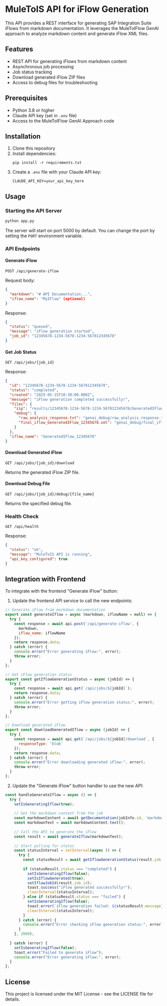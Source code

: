 # MuleToIS API for iFlow Generation

This API provides a REST interface for generating SAP Integration Suite iFlows from markdown documentation. It leverages the MuleToIFlow GenAI approach to analyze markdown content and generate iFlow XML files.

## Features

- REST API for generating iFlows from markdown content
- Asynchronous job processing
- Job status tracking
- Download generated iFlow ZIP files
- Access to debug files for troubleshooting

## Prerequisites

- Python 3.8 or higher
- Claude API key (set in `.env` file)
- Access to the MuleToIFlow GenAI Approach code

## Installation

1. Clone this repository
2. Install dependencies:
   ```
   pip install -r requirements.txt
   ```
3. Create a `.env` file with your Claude API key:
   ```
   CLAUDE_API_KEY=your_api_key_here
   ```

## Usage

### Starting the API Server

```bash
python app.py
```

The server will start on port 5000 by default. You can change the port by setting the `PORT` environment variable.

### API Endpoints

#### Generate iFlow

```
POST /api/generate-iflow
```

Request body:
```json
{
  "markdown": "# API Documentation...",
  "iflow_name": "MyIFlow" (optional)
}
```

Response:
```json
{
  "status": "queued",
  "message": "iFlow generation started",
  "job_id": "12345678-1234-5678-1234-567812345678"
}
```

#### Get Job Status

```
GET /api/jobs/{job_id}
```

Response:
```json
{
  "id": "12345678-1234-5678-1234-567812345678",
  "status": "completed",
  "created": "2025-05-15T10:30:00.000Z",
  "message": "iFlow generation completed successfully!",
  "files": {
    "zip": "results/12345678-1234-5678-1234-567812345678/GeneratedIFlow_12345678.zip",
    "debug": {
      "raw_analysis_response.txt": "genai_debug/raw_analysis_response.txt",
      "final_iflow_GeneratedIFlow_12345678.xml": "genai_debug/final_iflow_GeneratedIFlow_12345678.xml"
    }
  },
  "iflow_name": "GeneratedIFlow_12345678"
}
```

#### Download Generated iFlow

```
GET /api/jobs/{job_id}/download
```

Returns the generated iFlow ZIP file.

#### Download Debug File

```
GET /api/jobs/{job_id}/debug/{file_name}
```

Returns the specified debug file.

### Health Check

```
GET /api/health
```

Response:
```json
{
  "status": "ok",
  "message": "MuleToIS API is running",
  "api_key_configured": true
}
```

## Integration with Frontend

To integrate with the frontend "Generate iFlow" button:

1. Update the frontend API service to call the new endpoints:

```javascript
// Generate iFlow from markdown documentation
export const generateIflow = async (markdown, iflowName = null) => {
  try {
    const response = await api.post('/api/generate-iflow', {
      markdown,
      iflow_name: iflowName
    });
    return response.data;
  } catch (error) {
    console.error("Error generating iFlow:", error);
    throw error;
  }
};

// Get iFlow generation status
export const getIflowGenerationStatus = async (jobId) => {
  try {
    const response = await api.get(`/api/jobs/${jobId}`);
    return response.data;
  } catch (error) {
    console.error("Error getting iFlow generation status:", error);
    throw error;
  }
};

// Download generated iFlow
export const downloadGeneratedIflow = async (jobId) => {
  try {
    const response = await api.get(`/api/jobs/${jobId}/download`, {
      responseType: 'blob'
    });
    return response.data;
  } catch (error) {
    console.error("Error downloading generated iFlow:", error);
    throw error;
  }
};
```

2. Update the "Generate iFlow" button handler to use the new API:

```javascript
const handleGenerateIflow = async () => {
  try {
    setIsGeneratingIflow(true);
    
    // Get the markdown content from the job
    const markdownContent = await getDocumentation(jobInfo.id, 'markdown');
    const markdownText = await markdownContent.text();
    
    // Call the API to generate the iFlow
    const result = await generateIflow(markdownText);
    
    // Start polling for status
    const statusInterval = setInterval(async () => {
      try {
        const statusResult = await getIflowGenerationStatus(result.job_id);
        
        if (statusResult.status === "completed") {
          setIsGeneratingIflow(false);
          setIsIflowGenerated(true);
          setIflowJobId(result.job_id);
          toast.success("iFlow generated successfully!");
          clearInterval(statusInterval);
        } else if (statusResult.status === "failed") {
          setIsGeneratingIflow(false);
          toast.error(`iFlow generation failed: ${statusResult.message}`);
          clearInterval(statusInterval);
        }
      } catch (error) {
        console.error("Error checking iFlow generation status:", error);
      }
    }, 2000);
    
  } catch (error) {
    setIsGeneratingIflow(false);
    toast.error("Failed to generate iFlow");
    console.error("Error generating iFlow:", error);
  }
};
```

## License

This project is licensed under the MIT License - see the LICENSE file for details.

